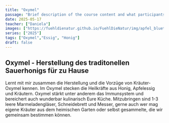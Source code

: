 ```yaml
---
title: "Oxymel"
passage: "Brief description of the course content and what participants can expect to learn."
date: 2025-05-17
teacher: ["Daniela"]
images: ["https://fuehldienatur.github.io/FuehlDieNatur/img/apfel_bluete.jpg"]
series: ["2025"]
tags: ["Oxymel","Essig", "Honig"]
draft: false
---
```

## Oxymel - Herstellung des traditonellen Sauerhonigs für zu Hause

Lernt mit mir zusammen die Herstellung und die Vorzüge von Kräuter- Oxymel kennen. Im Oxymel stecken die Heilkräfte aus Honig, Apfelessig und Kräutern. Oxymel stärkt unter anderem das Immunsystem und bereichert auch wunderbar kulinarisch Eure Küche.
Mitzubringen sind 1-3 leere Marmeladengläser, Schneidebrett und Messer, gerne auch wer mag eigene Kräuter aus dem heimischen Garten oder selbst gesammelte, die wir gemeinsam bestimmen können.
